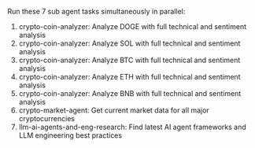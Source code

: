 Run these 7 sub agent tasks simultaneously in parallel:

1. crypto-coin-analyzer: Analyze DOGE with full technical and sentiment analysis
2. crypto-coin-analyzer: Analyze SOL with full technical and sentiment analysis
3. crypto-coin-analyzer: Analyze BTC with full technical and sentiment analysis
4. crypto-coin-analyzer: Analyze ETH with full technical and sentiment analysis
5. crypto-coin-analyzer: Analyze BNB with full technical and sentiment analysis
6. crypto-market-agent: Get current market data for all major cryptocurrencies
7. llm-ai-agents-and-eng-research: Find latest AI agent frameworks and LLM engineering best practices